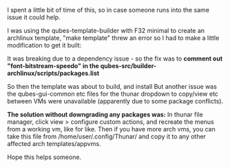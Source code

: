I spent a little bit of time of this, so in case someone runs into the same issue it could help.

I was using the qubes-template-builder with F32 minimal to create an archlinux template,
"make template" threw an error so I had to make a little modification to get it built:

It was breaking due to a dependency issue - so the fix was to **comment out "font-bitstream-speedo" in the qubes-src/builder-archlinux/scripts/packages.list**


So then the template was about to build, and install
But another issue was the qubes-gui-common etc files for the thunar dropdown to copy/view etc between VMs were unavailable (apparently due to some package conflicts).

**The solution without downgrading any packages was:**
In thunar file manager, click view > configure custom actions, and recreate the menus from a working vm, like for like. 
Then if you have more arch vms, you can take this file from /home/user/.config/Thunar/ and copy it to any other affected arch templates/appvms.

Hope this helps someone.